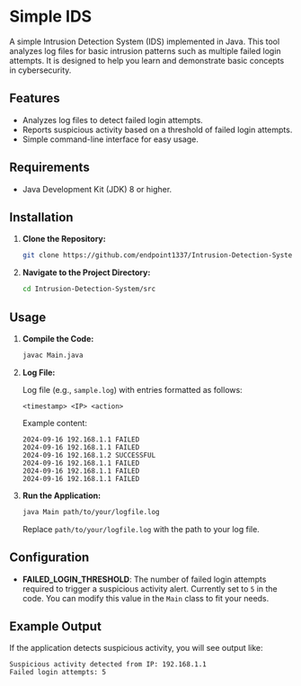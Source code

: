 # Simple IDS

A simple Intrusion Detection System (IDS) implemented in Java. This tool analyzes log files for basic intrusion patterns such as multiple failed login attempts. It is designed to help you learn and demonstrate basic concepts in cybersecurity.

## Features

- Analyzes log files to detect failed login attempts.
- Reports suspicious activity based on a threshold of failed login attempts.
- Simple command-line interface for easy usage.

## Requirements

- Java Development Kit (JDK) 8 or higher.

## Installation

1. **Clone the Repository:**

   ```bash
   git clone https://github.com/endpoint1337/Intrusion-Detection-System.git
   ```

2. **Navigate to the Project Directory:**

   ```bash
   cd Intrusion-Detection-System/src
   ```

## Usage

1. **Compile the Code:**

   ```bash
   javac Main.java
   ```

2. **Log File:**

   Log file (e.g., `sample.log`) with entries formatted as follows:

   ```text
   <timestamp> <IP> <action>
   ```

   Example content:

   ```text
   2024-09-16 192.168.1.1 FAILED
   2024-09-16 192.168.1.1 FAILED
   2024-09-16 192.168.1.2 SUCCESSFUL
   2024-09-16 192.168.1.1 FAILED
   2024-09-16 192.168.1.1 FAILED
   2024-09-16 192.168.1.1 FAILED
   ```

3. **Run the Application:**

   ```bash
   java Main path/to/your/logfile.log
   ```

   Replace `path/to/your/logfile.log` with the path to your log file.

## Configuration

- **FAILED_LOGIN_THRESHOLD**: The number of failed login attempts required to trigger a suspicious activity alert. Currently set to `5` in the code. You can modify this value in the `Main` class to fit your needs.

## Example Output

If the application detects suspicious activity, you will see output like:

```text
Suspicious activity detected from IP: 192.168.1.1
Failed login attempts: 5
```
